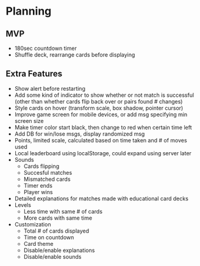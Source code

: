 # Planning

## MVP
- 180sec countdown timer
- Shuffle deck, rearrange cards before displaying

## Extra Features
- Show alert before restarting
- Add some kind of indicator to show whether or not match is successful (other than whether cards flip back over or pairs found # changes)
- Style cards on hover (transform scale, box shadow, pointer cursor)
- Improve game screen for mobile devices, or add msg specifying min screen size
- Make timer color start black, then change to red when certain time left
- Add DB for win/lose msgs, display randomized msg
- Points, limited scale, calculated based on time taken and # of moves used
- Local leaderboard using localStorage, could expand using server later
- Sounds 
    - Cards flipping
    - Succesful matches
    - Mismatched cards
    - Timer ends
    - Player wins
- Detailed explanations for matches made with educational card decks
- Levels
    - Less time with same # of cards
    - More cards with same time
- Customization
    - Total # of cards displayed
    - Time on countdown
    - Card theme
    - Disable/enable explanations
    - Disable/enable sounds